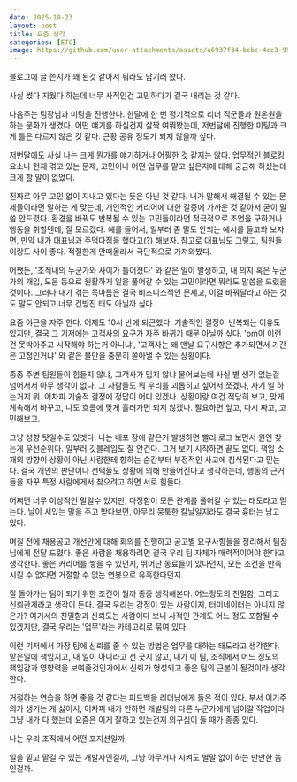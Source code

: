 ```yaml
---
date: 2025-10-23
layout: post
title: 요즘 생각
categories: [ETC]
image: https://github.com/user-attachments/assets/a6937f34-bcbc-4cc3-95c6-2538a1ac0e37
---
```


블로그에 글 쓴지가 꽤 된것 같아서 뭐라도 남기러 왔다.

사실 썼다 지웠다 하는데 너무 사적인건 고민하다가 결국 내리는 것 같다.

다음주는 팀장님과 미팅을 진행한다. 한달에 한 번 정기적으로 리더 직군들과 원온원을 하는 문화가 생겼다.
어떤 얘기를 하실건지 살짝 여쭤봤는데, 저번달에 진행한 미팅과 크게 틀은 다르지 않은 것 같다.
근황 공유 정도가 되지 않을까 싶다.

저번달에도 사실 나는 크게 뭔가를 얘기하거나 어필한 것 같지는 않다.
업무적인 블로킹 요소나 현재 겪고 있는 문제, 고민이나 어떤 업무를 맡고 싶은지에 대해 궁금해 하셨는데 크게 할 말이 없었다.

진짜로 아무 고민 없이 지내고 있다는 뜻은 아닌 것 같다. 
내가 말해서 해결될 수 있는 문제들이라면 말하는 게 맞는데, 개인적인 커리어에 대한 갈증에 가까운 것 같아서 굳이 말씀 안드렸다.
환경을 바꿔도 반복될 수 있는 고민들이라면 적극적으로 조언을 구하거나 행동을 취할텐데, 잘 모르겠다.
예를 들어서, 일부러 좀 말도 안되는 예시를 들고와 보자면, 만약 내가 대표님과 주먹다짐을 했다고(?) 해보자. 
참고로 대표님도 그렇고, 팀원들이랑도 사이 좋다. 적절한게 안떠올라서 극단적으로 가져와봤다.

어쨌든, '조직내의 누군가와 사이가 틀어졌다' 와 같은 일이 발생하고, 내 의지 혹은 누군가의 개입, 도움 등으로 
원활하게 일을 풀어갈 수 있는 고민이라면 뭐라도 말씀을 드렸을 것이다.
그러나 내가 겪는 목마름은 결국 비즈니스적인 문제고, 이걸 바꿔달라고 하는 것도 말도 안되고 너무 건방진 태도 아닐까 싶다. 

요즘 야근을 자주 한다. 어제도 10시 반에 퇴근했다. 
기술적인 결정이 번복되는 이유도 있지만, 결국 그 기저에는 고객사의 요구가 자주 바뀌기 때문 아닐까 싶다.
'pm이 이런건 못박아주고 시작해야 하는거 아니냐', '고객사는 왜 맨날 요구사항은 추가되면서 기간은 고정인거냐' 와 같은 불만을 충분히 쏟아낼 수 있는 상황이다.

종종 주변 팀원들이 힘들지 않냐, 고객사가 밉지 않냐 물어보는데 사실 별 생각 없는걸 넘어서서 아무 생각이 없다.
그 사람들도 뭐 우리를 괴롭히고 싶어서 쪼겠나, 자기 일 하는거지 뭐.
어차피 기술적 결정에 정답이 어디 있겠나. 상황이랑 여건 적당히 보고, 맞게 계속해서 바꾸고, 나도 흐름에 맞게 흘러가면 되지 않겠나. 
필요하면 엎고, 다시 짜고, 고민해보고.

그냥 성향 탓일수도 있겟다. 
나는 배포 장애 같은거 발생하면 빨리 로그 보면서 원인 찾는게 우선순위다. 일부러 깃블레임도 잘 안건다. 그거 보기 시작하면 끝도 없다.
책임 소재의 방향이 상황이 아닌 사람한테 향하는 순간부터 부정적인 사고에 침식된다고 믿는다.
결국 개인의 판단이나 선택들도 상황에 의해 만들어진다고 생각하는데, 행동의 근거들을 자꾸 특정 사람에게서 찾으려고 하면 서로 힘들다. 

어쩌면 너무 이상적인 말일수 있지만, 다정함이 모든 관계를 풀어갈 수 있는 태도라고 믿는다. 
날이 서있는 말을 주고 받다보면, 아무리 뭉툭한 칼날일지라도 결국 흉터는 남고 있다. 

며칠 전에 채용공고 개선안에 대해 회의를 진행하고 공고별 요구사항들을 정리해서 팀장님에게 전달 드렸다.
좋은 사람을 채용하려면 결국 우리 팀 자체가 매력적이어야 한다고 생각한다.
좋은 커리어를 쌓을 수 있던지, 뛰어난 동료들이 있다던지, 모든 조건을 만족시킬 수 없다면 거절할 수 없는 연봉으로 유혹한다던지.

잘 돌아가는 팀이 되기 위한 조건이 뭘까 종종 생각해본다.
어느정도의 친밀함, 그리고 신뢰관계라고 생각이 든다. 
결국 우리는 감정이 있는 사람이지, 터미네이터는 아니지 않은가? 
여기서의 친밀함과 신뢰도는 사람이다 보니 사적인 관계도 어느 정도 포함될 수 있겠지만,
결국 우리는 '업무'라는 카테고리로 묶여 있다. 

이런 기저에서 가장 팀에 신뢰를 줄 수 있는 방법은 업무를 대하는 태도라고 생각한다. 
맡은일에 책임지고, 내 일이 아니라고 선 긋지 않고, 내가 이 팀, 
조직에서 어느 정도의 책임감과 영향력을 보여줄것인가에서 신뢰가 형성되고 좋은 팀의 근본이 될것이라 생각한다.

거절하는 연습을 하면 좋을 것 같다는 피드백을 리더님에게 들은 적이 있다.
부서 이기주의가 생기는 게 싫어서, 어차피 내가 안하면 개발팀의 다른 누군가에게 넘어갈 작업이라 그냥 내가 다 했는데 
요즘은 이게 잘하고 있는건지 의구심이 들 때가 종종 있다. 

나는 우리 조직에서 어떤 포지션일까. 

일을 밑고 맡길 수 있는 개발자인걸까, 그냥 아무거나 시켜도 별말 없이 하는 만만한 놈인걸까.
